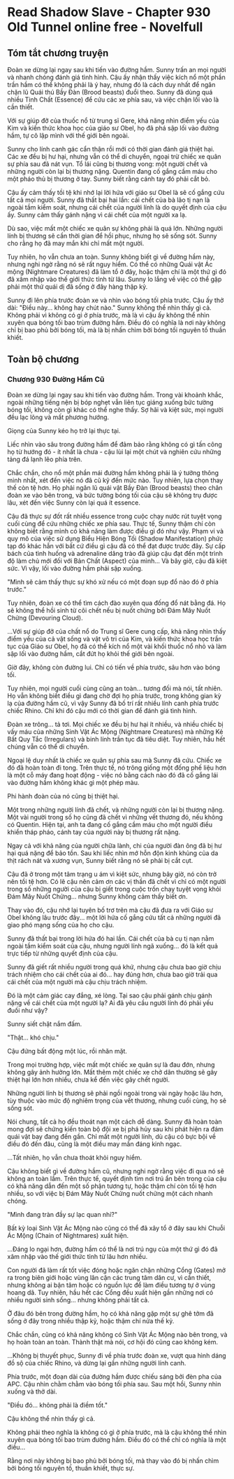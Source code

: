 # Read Shadow Slave - Chapter 930 Old Tunnel online free - Novelfull

## Tóm tắt chương truyện

Đoàn xe dừng lại ngay sau khi tiến vào đường hầm. Sunny trấn an mọi người và nhanh chóng đánh giá tình hình. Cậu ấy nhận thấy việc kích nổ một phần trần hầm có thể không phải là ý hay, nhưng đó là cách duy nhất để ngăn chặn lũ Quái thú Bầy Đàn (Brood beasts) đuổi theo. Sunny đã dùng quá nhiều Tinh Chất (Essence) để cứu các xe phía sau, và việc chặn lối vào là cần thiết.

Với sự giúp đỡ của thuốc nổ từ trung sĩ Gere, khả năng nhìn điểm yếu của Kim và kiến thức khoa học của giáo sư Obel, họ đã phá sập lối vào đường hầm, tự cô lập mình với thế giới bên ngoài.

Sunny cho lính canh gác cẩn thận rồi mới có thời gian đánh giá thiệt hại. Các xe đều bị hư hại, nhưng vẫn có thể di chuyển, ngoại trừ chiếc xe quân sự phía sau đã nát vụn. Tổ lái cũng bị thương vong: một người chết và những người còn lại bị thương nặng. Quentin đang cố gắng cầm máu cho một pháo thủ bị thương ở tay. Sunny biết rằng cánh tay đó phải cắt bỏ.

Cậu ấy cảm thấy tồi tệ khi nhớ lại lời hứa với giáo sư Obel là sẽ cố gắng cứu tất cả mọi người. Sunny đã thất bại hai lần: cái chết của bà lão tị nạn là ngoài tầm kiểm soát, nhưng cái chết của người lính là do quyết định của cậu ấy. Sunny cảm thấy gánh nặng vì cái chết của một người xa lạ.

Dù sao, việc mất một chiếc xe quân sự không phải là quá lớn. Những người lính bị thương sẽ cần thời gian để hồi phục, nhưng họ sẽ sống sót. Sunny cho rằng họ đã may mắn khi chỉ mất một người.

Tuy nhiên, họ vẫn chưa an toàn. Sunny không biết gì về đường hầm này, nhưng nghi ngờ rằng nó sẽ rất nguy hiểm. Có thể có những Quái vật Ác mộng (Nightmare Creatures) đã làm tổ ở đây, hoặc thậm chí là một thứ gì đó đã xâm nhập vào thế giới thức tỉnh từ lâu. Sunny lo lắng về việc có thể gặp phải một thứ quái dị đã sống ở đây hàng thập kỷ.

Sunny đi lên phía trước đoàn xe và nhìn vào bóng tối phía trước. Cậu ấy thở dài: "Điều này... không hay chút nào." Sunny không thể nhìn thấy gì cả. Không phải vì không có gì ở phía trước, mà là vì cậu ấy không thể nhìn xuyên qua bóng tối bao trùm đường hầm. Điều đó có nghĩa là nơi này không chỉ bị bao phủ bởi bóng tối, mà là bị nhấn chìm bởi bóng tối nguyên tố thuần khiết.

## Toàn bộ chương

### Chương 930 Đường Hầm Cũ

Đoàn xe dừng lại ngay sau khi tiến vào đường hầm. Trong vài khoảnh khắc, ngoài những tiếng nện bị bóp nghẹt vẫn liên tục giáng xuống bức tường bóng tối, không còn gì khác có thể nghe thấy. Sợ hãi và kiệt sức, mọi người đều lạc lõng và mất phương hướng.

Giọng của Sunny kéo họ trở lại thực tại.

Liếc nhìn vào sâu trong đường hầm để đảm bảo rằng không có gì tấn công họ từ hướng đó - ít nhất là chưa - cậu lùi lại một chút và nghiên cứu những tảng đá lạnh lẽo phía trên.

Chắc chắn, cho nổ một phần mái đường hầm không phải là ý tưởng thông minh nhất, xét đến việc nó đã cũ kỹ đến mức nào. Tuy nhiên, lựa chọn thay thế còn tệ hơn. Họ phải ngăn lũ quái vật Bầy Đàn (Brood beasts) theo chân đoàn xe vào bên trong, và bức tường bóng tối của cậu sẽ không trụ được lâu, xét đến việc Sunny còn lại quá ít essence.

Cậu đã thực sự đốt rất nhiều essence trong cuộc chạy nước rút tuyệt vọng cuối cùng để cứu những chiếc xe phía sau. Thực tế, Sunny thậm chí còn không biết rằng mình có khả năng làm được điều gì đó như vậy. Phạm vi và quy mô của việc sử dụng Biểu Hiện Bóng Tối (Shadow Manifestation) phức tạp đó khác hẳn với bất cứ điều gì cậu đã có thể đạt được trước đây. Sự cấp bách của tình huống và adrenaline dâng trào đã giúp cậu đạt đến một trình độ làm chủ mới đối với Bản Chất (Aspect) của mình... Và bây giờ, cậu đã kiệt sức. Vì vậy, lối vào đường hầm phải sập xuống.

"Mình sẽ cảm thấy thực sự khó xử nếu có một đoạn sụp đổ nào đó ở phía trước."

Tuy nhiên, đoàn xe có thể tìm cách đào xuyên qua đống đổ nát bằng đá. Họ sẽ không thể hồi sinh từ cõi chết nếu bị nuốt chửng bởi Đám Mây Nuốt Chửng (Devouring Cloud).

...Với sự giúp đỡ của chất nổ do Trung sĩ Gere cung cấp, khả năng nhìn thấy điểm yếu của cả vật sống và vật vô tri của Kim, và kiến thức khoa học trần tục của Giáo sư Obel, họ đã có thể kích nổ một vài khối thuốc nổ nhỏ và làm sập lối vào đường hầm, cắt đứt họ khỏi thế giới bên ngoài.

Giờ đây, không còn đường lui. Chỉ có tiến về phía trước, sâu hơn vào bóng tối.

Tuy nhiên, mọi người cuối cùng cũng an toàn... tương đối mà nói, tất nhiên. Họ vẫn không biết điều gì đang chờ đợi họ phía trước, trong không gian kỳ lạ của đường hầm cũ, vì vậy Sunny đã bố trí rất nhiều lính canh phía trước chiếc Rhino. Chỉ khi đó cậu mới có thời gian để đánh giá tình hình.

Đoàn xe trông... tả tơi. Mọi chiếc xe đều bị hư hại ít nhiều, và nhiều chiếc bị vấy máu của những Sinh Vật Ác Mộng (Nightmare Creatures) mà những Kẻ Bất Quy Tắc (Irregulars) và binh lính trần tục đã tiêu diệt. Tuy nhiên, hầu hết chúng vẫn có thể di chuyển.

Ngoại lệ duy nhất là chiếc xe quân sự phía sau mà Sunny đã cứu. Chiếc xe đó đã hoàn toàn đi tong. Trên thực tế, nó trông giống một đống phế liệu hơn là một cỗ máy đang hoạt động - việc nó bằng cách nào đó đã cố gắng lái vào đường hầm không khác gì một phép màu.

Phi hành đoàn của nó cũng bị thiệt hại.

Một trong những người lính đã chết, và những người còn lại bị thương nặng. Một vài người trong số họ cũng đã chết vì những vết thương đó, nếu không có Quentin. Hiện tại, anh ta đang cố gắng cầm máu cho một người điều khiển tháp pháo, cánh tay của người này bị thương rất nặng.

Ngay cả với khả năng của người chữa lành, chi của người đàn ông đã bị hư hại quá nặng để bảo tồn. Sau khi liếc nhìn mớ hỗn độn kinh khủng của da thịt rách nát và xương vụn, Sunny biết rằng nó sẽ phải bị cắt cụt.

Cậu đã ở trong một tâm trạng u ám vì kiệt sức, nhưng bây giờ, nó còn trở nên tồi tệ hơn. Có lẽ cậu nên cảm ơn các vị thần đã chết vì chỉ có một người trong số những người của cậu bị giết trong cuộc trốn chạy tuyệt vọng khỏi Đám Mây Nuốt Chửng... nhưng Sunny không cảm thấy biết ơn.

Thay vào đó, cậu nhớ lại tuyên bố trơ trẽn mà cậu đã đưa ra với Giáo sư Obel không lâu trước đây... một lời hứa cố gắng cứu tất cả những người đã giao phó mạng sống của họ cho cậu.

Sunny đã thất bại trong lời hứa đó hai lần. Cái chết của bà cụ tị nạn nằm ngoài tầm kiểm soát của cậu, nhưng người lính ngã xuống... đó là kết quả trực tiếp từ những quyết định của cậu.

Sunny đã giết rất nhiều người trong quá khứ, nhưng cậu chưa bao giờ chịu trách nhiệm cho cái chết của ai đó... hay đúng hơn, chưa bao giờ trải qua cái chết của một người mà cậu chịu trách nhiệm.

Đó là một cảm giác cay đắng, xé lòng. Tại sao cậu phải gánh chịu gánh nặng về cái chết của một người lạ? Ai đã yêu cầu người lính đó phải yếu đuối như vậy?

Sunny siết chặt nắm đấm.

"Thật... khó chịu."

Cậu đứng bất động một lúc, rồi nhăn mặt.

Trong mọi trường hợp, việc mất một chiếc xe quân sự là đau đớn, nhưng không gây ảnh hưởng lớn. Mất thêm một chiếc xe chở dân thường sẽ gây thiệt hại lớn hơn nhiều, chưa kể đến việc gây chết người.

Những người lính bị thương sẽ phải ngồi ngoài trong vài ngày hoặc lâu hơn, tùy thuộc vào mức độ nghiêm trọng của vết thương, nhưng cuối cùng, họ sẽ sống sót.

Nói chung, tất cả họ đều thoát nạn một cách dễ dàng. Sunny đã hoàn toàn mong đợi sẽ chứng kiến toàn bộ đội xe bị phá hủy sau khi phát hiện ra đám quái vật bay đang đến gần. Chỉ mất một người lính, dù cậu có bực bội về điều đó đến đâu, cũng là một điều may mắn đáng kinh ngạc.

...Tất nhiên, họ vẫn chưa thoát khỏi nguy hiểm.

Cậu không biết gì về đường hầm cũ, nhưng nghi ngờ rằng việc đi qua nó sẽ không an toàn lắm. Trên thực tế, quyết định tìm nơi trú ẩn bên trong của cậu có khả năng dẫn đến một số phận tương tự, hoặc thậm chí còn tồi tệ hơn nhiều, so với việc bị Đám Mây Nuốt Chửng nuốt chửng một cách nhanh chóng.

"Mình đang tràn đầy sự lạc quan nhỉ?"

Bất kỳ loại Sinh Vật Ác Mộng nào cũng có thể đã xây tổ ở đây sau khi Chuỗi Ác Mộng (Chain of Nightmares) xuất hiện.

...Đáng lo ngại hơn, đường hầm có thể là nơi trú ngụ của một thứ gì đó đã xâm nhập vào thế giới thức tỉnh từ lâu hơn nhiều.

Con người đã làm rất tốt việc đóng hoặc ngăn chặn những Cổng (Gates) mở ra trong biên giới hoặc vùng lân cận các trung tâm dân cư, vì cần thiết, nhưng không ai bận tâm hoặc có nguồn lực để làm điều tương tự ở vùng hoang dã. Tuy nhiên, hầu hết các Cổng đều xuất hiện gần những nơi có nhiều người sinh sống... nhưng không phải tất cả.

Ở đâu đó bên trong đường hầm, họ có khả năng gặp một sự ghê tởm đã sống ở đây trong nhiều thập kỷ, hoặc thậm chí nửa thế kỷ.

Chắc chắn, cũng có khả năng không có Sinh Vật Ác Mộng nào bên trong, và họ hoàn toàn an toàn. Thành thật mà nói, cơ hội đó cũng cao không kém.

...Không bị thuyết phục, Sunny đi về phía trước đoàn xe, vượt qua hình dáng đồ sộ của chiếc Rhino, và dừng lại gần những người lính canh.

Phía trước, một đoạn dài của đường hầm được chiếu sáng bởi đèn pha của APC. Cậu nhìn chằm chằm vào bóng tối phía sau. Sau một hồi, Sunny nhìn xuống và thở dài.

"Điều đó... không phải là điềm tốt."

Cậu không thể nhìn thấy gì cả.

Không phải theo nghĩa là không có gì ở phía trước, mà là cậu không thể nhìn xuyên qua bóng tối bao trùm đường hầm. Điều đó có thể chỉ có nghĩa là một điều...

Rằng nơi này không bị bao phủ bởi bóng tối, mà thay vào đó bị nhấn chìm bởi bóng tối nguyên tố, thuần khiết, thực sự.